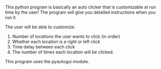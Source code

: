 This python program is basically an auto clicker that is customizable at run time by the user! The program will
give you detailed instructions when you run it.

The user will be able to customize:
1. Number of locations the user wants to click (in order)
2. Whether each location is a right or left click
3. Time delay between each click
4. The number of times each location will be clicked.

This program uses the pyautogui module.
